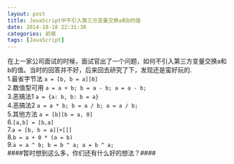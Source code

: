 ```yaml
---
layout: post
title: JavaScript中不引入第三方变量交换a和b的值
date: 2014-10-18 22:31:38
categories: 前端
tags: [JavaScript]
---
```

<div>在上一家公司面试的时候，面试官出了一个问题，如何不引入第三方变量交换a和b的值。当时的回答并不好，后来回去研究了下，发现还是蛮好玩的.</div><!--more--><div>1.最省字节法 <code>a = [b, b = a][0]</code></div><div>2.数值型可用 <code>a = a + b; b = a - b; a = a - b; </code></div><div>3.恶搞法1 <code>a = {a: b, b: b = a}</code></div><div>4.恶搞法2 <code>a = a * b; b = a / b; a = a / b;</code></div><div>5.其他方法 <code>a = [b][b = a, 0]</code></div><div>6.<code>[a,b] = [b,a]</code></div><div>7.<code>a = [b, b = a][+[]]</code></div><div>8.<code>b = a + 0 * (a = b)</code></div><div>9.<code>a = a ^ b; b = b ^ a; a = b ^ a;</code><br></div>
####暂时想到这么多，你们还有什么好的想法？####